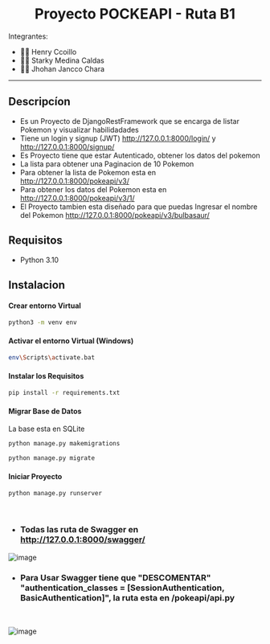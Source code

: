 <div align="center">
<h1 style="text-align: center;">Proyecto POCKEAPI - Ruta B1</h1>

</div>


Integrantes:

- 👨‍💻 Henry Ccoillo
- 👨‍💻 Starky Medina Caldas
- 👨‍💻 Jhohan Jancco Chara

<hr>

## Descripcíon
- Es un Proyecto de DjangoRestFramework que se encarga de listar Pokemon y visualizar habilidadades
- Tiene un login y signup (JWT) http://127.0.0.1:8000/login/ y http://127.0.0.1:8000/signup/
- Es Proyecto tiene que estar Autenticado, obtener los datos del pokemon
- La lista para obtener una Paginacion de 10 Pokemon
- Para obtener la lista de Pokemon esta en http://127.0.0.1:8000/pokeapi/v3/
- Para obtener los datos del Pokemon esta en http://127.0.0.1:8000/pokeapi/v3/1/
- El Proyecto tambien esta diseñado para que puedas Ingresar el nombre del Pokemon http://127.0.0.1:8000/pokeapi/v3/bulbasaur/

## Requisitos
- Python 3.10

## Instalacion
#### Crear entorno Virtual
```bash
python3 -m venv env
```
#### Activar el entorno Virtual (Windows)
```bash
env\Scripts\activate.bat
```
#### Instalar los Requisitos
```bash
pip install -r requirements.txt
```
#### Migrar Base de Datos
La base esta en SQLite
```bash
python manage.py makemigrations
```
```bash
python manage.py migrate
```
#### Iniciar Proyecto
```bash
python manage.py runserver
```
<br>

- ### Todas las ruta de Swagger en http://127.0.0.1:8000/swagger/
![image](https://user-images.githubusercontent.com/86704638/217305994-0025e7e8-4b70-41f1-975d-c5572544496f.png)


- ### Para Usar Swagger tiene que "DESCOMENTAR" "authentication_classes = [SessionAuthentication, BasicAuthentication]", la ruta esta en /pokeapi/api.py

<br>

![image](https://user-images.githubusercontent.com/86704638/217306322-9bc230db-7859-47e3-a1f1-d0966c5cfa5e.png)
